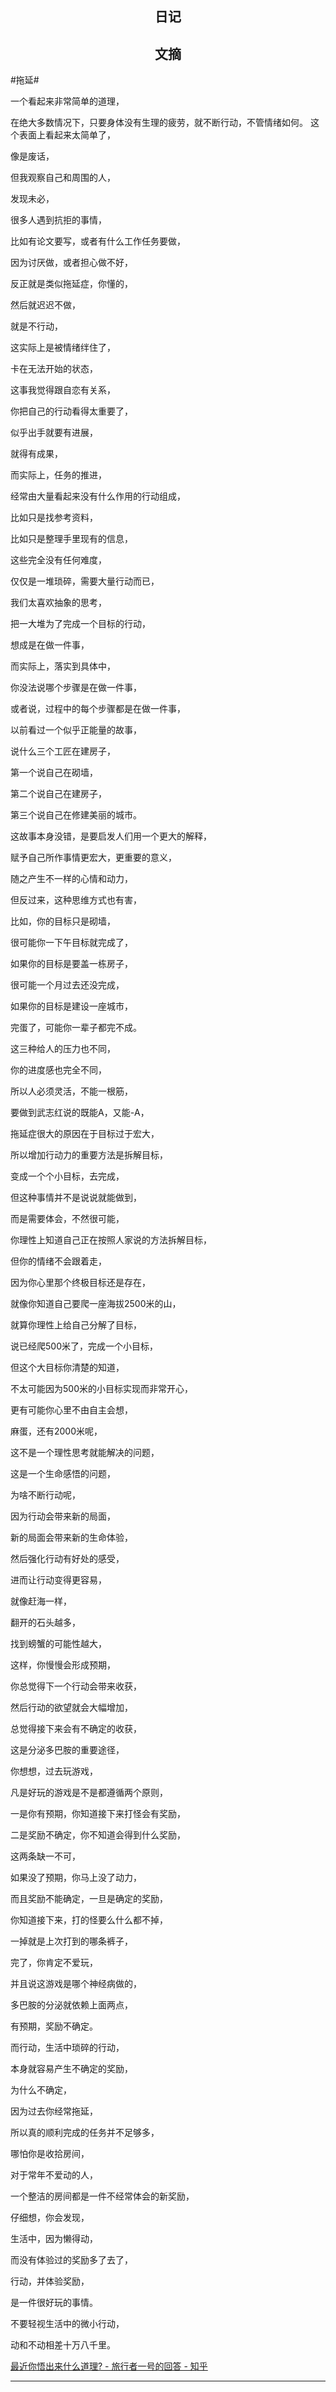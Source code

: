 ## <center>日记</center>



## <center>文摘</center>

#拖延#

一个看起来非常简单的道理，

在绝大多数情况下，只要身体没有生理的疲劳，就不断行动，不管情绪如何。
这个表面上看起来太简单了，

像是废话，

但我观察自己和周围的人，

发现未必，

很多人遇到抗拒的事情，

比如有论文要写，或者有什么工作任务要做，

因为讨厌做，或者担心做不好，

反正就是类似拖延症，你懂的，

然后就迟迟不做，

就是不行动，

这实际上是被情绪绊住了，

卡在无法开始的状态，

这事我觉得跟自恋有关系，

你把自己的行动看得太重要了，

似乎出手就要有进展，

就得有成果，

而实际上，任务的推进，

经常由大量看起来没有什么作用的行动组成，

比如只是找参考资料，

比如只是整理手里现有的信息，

这些完全没有任何难度，

仅仅是一堆琐碎，需要大量行动而已，

我们太喜欢抽象的思考，

把一大堆为了完成一个目标的行动，

想成是在做一件事，

而实际上，落实到具体中，

你没法说哪个步骤是在做一件事，

或者说，过程中的每个步骤都是在做一件事，

以前看过一个似乎正能量的故事，

说什么三个工匠在建房子，

第一个说自己在砌墙，

第二个说自己在建房子，

第三个说自己在修建美丽的城市。

这故事本身没错，是要启发人们用一个更大的解释，

赋予自己所作事情更宏大，更重要的意义，

随之产生不一样的心情和动力，

但反过来，这种思维方式也有害，

比如，你的目标只是砌墙，

很可能你一下午目标就完成了，

如果你的目标是要盖一栋房子，

很可能一个月过去还没完成，

如果你的目标是建设一座城市，

完蛋了，可能你一辈子都完不成。

这三种给人的压力也不同，

你的进度感也完全不同，

所以人必须灵活，不能一根筋，

要做到武志红说的既能A，又能-A，

拖延症很大的原因在于目标过于宏大，

所以增加行动力的重要方法是拆解目标，

变成一个个小目标，去完成，

但这种事情并不是说说就能做到，

而是需要体会，不然很可能，

你理性上知道自己正在按照人家说的方法拆解目标，

但你的情绪不会跟着走，

因为你心里那个终极目标还是存在，

就像你知道自己要爬一座海拔2500米的山，

就算你理性上给自己分解了目标，

说已经爬500米了，完成一个小目标，

但这个大目标你清楚的知道，

不太可能因为500米的小目标实现而非常开心，

更有可能你心里不由自主会想，

麻蛋，还有2000米呢，

这不是一个理性思考就能解决的问题，

这是一个生命感悟的问题，

为啥不断行动呢，

因为行动会带来新的局面，

新的局面会带来新的生命体验，

然后强化行动有好处的感受，

进而让行动变得更容易，

就像赶海一样，

翻开的石头越多，

找到螃蟹的可能性越大，

这样，你慢慢会形成预期，

你总觉得下一个行动会带来收获，

然后行动的欲望就会大幅增加，

总觉得接下来会有不确定的收获，

这是分泌多巴胺的重要途径，

你想想，过去玩游戏，

凡是好玩的游戏是不是都遵循两个原则，

一是你有预期，你知道接下来打怪会有奖励，

二是奖励不确定，你不知道会得到什么奖励，

这两条缺一不可，

如果没了预期，你马上没了动力，

而且奖励不能确定，一旦是确定的奖励，

你知道接下来，打的怪要么什么都不掉，

一掉就是上次打到的哪条裤子，

完了，你肯定不爱玩，

并且说这游戏是哪个神经病做的，

多巴胺的分泌就依赖上面两点，

有预期，奖励不确定。

而行动，生活中琐碎的行动，

本身就容易产生不确定的奖励，

为什么不确定，

因为过去你经常拖延，

所以真的顺利完成的任务并不足够多，

哪怕你是收拾房间，

对于常年不爱动的人，

一个整洁的房间都是一件不经常体会的新奖励，

仔细想，你会发现，

生活中，因为懒得动，

而没有体验过的奖励多了去了，

行动，并体验奖励，

是一件很好玩的事情。

不要轻视生活中的微小行动，

动和不动相差十万八千里。

[最近你悟出来什么道理? - 旅行者一号的回答 - 知乎](https://www.zhihu.com/question/603738353/answer/3262216792)

---


